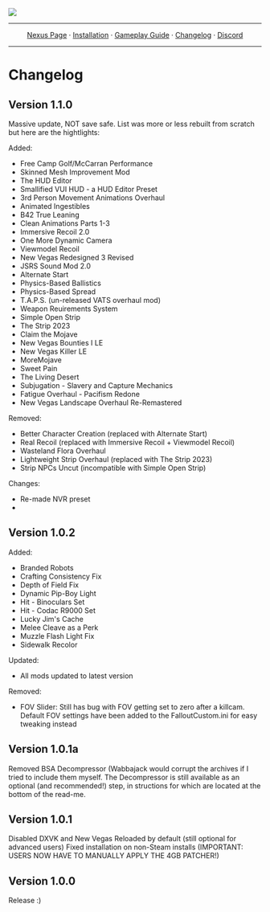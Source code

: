 <a href="https://www.nexusmods.com/newvegas/mods/81063"><img src="https://staticdelivery.nexusmods.com/mods/130/images/81063/81063-1683589677-1049224095.png" target="_blank"></a>

---

<p align="center">
  <a href="https://www.nexusmods.com/newvegas/mods/81063">Nexus Page</a> ·
  <a href="README.md">Installation</a> ·
  <a href="GAMEPLAY.md">Gameplay Guide</a> ·
  <a href="CHANGELOG.md">Changelog</a> ·
  <a href="https://discord.gg/VXvZWsxzEG">Discord</a>
</p>

---

# Changelog

## Version 1.1.0
Massive update, NOT save safe. List was more or less rebuilt from scratch but here are the hightlights:

Added:
- Free Camp Golf/McCarran Performance
- Skinned Mesh Improvement Mod
- The HUD Editor
- Smallified VUI HUD - a HUD Editor Preset
- 3rd Person Movement Animations Overhaul
- Animated Ingestibles
- B42 True Leaning
- Clean Animations Parts 1-3
- Immersive Recoil 2.0
- One More Dynamic Camera
- Viewmodel Recoil
- New Vegas Redesigned 3 Revised
- JSRS Sound Mod 2.0
- Alternate Start
- Physics-Based Ballistics
- Physics-Based Spread
- T.A.P.S. (un-released VATS overhaul mod)
- Weapon Reuirements System
- Simple Open Strip
- The Strip 2023
- Claim the Mojave
- New Vegas Bounties I LE
- New Vegas Killer LE
- MoreMojave
- Sweet Pain
- The Living Desert
- Subjugation - Slavery and Capture Mechanics
- Fatigue Overhaul - Pacifism Redone
- New Vegas Landscape Overhaul Re-Remastered

Removed:
- Better Character Creation (replaced with Alternate Start)
- Real Recoil (replaced with Immersive Recoil + Viewmodel Recoil)
- Wasteland Flora Overhaul
- Lightweight Strip Overhaul (replaced with The Strip 2023)
- Strip NPCs Uncut (incompatible with Simple Open Strip)

Changes:
- Re-made NVR preset
- 
## Version 1.0.2
Added: 
- Branded Robots
- Crafting Consistency Fix
- Depth of Field Fix
- Dynamic Pip-Boy Light
- Hit - Binoculars Set
- Hit - Codac R9000 Set
- Lucky Jim's Cache
- Melee Cleave as a Perk
- Muzzle Flash Light Fix
- Sidewalk Recolor

Updated:
- All mods updated to latest version

Removed: 
- FOV Slider: Still has bug with FOV getting set to zero after a killcam. Default FOV settings have been added to the FalloutCustom.ini for easy tweaking instead



## Version 1.0.1a
Removed BSA Decompressor (Wabbajack would corrupt the archives if I tried to include them myself. The Decompressor is still available as an optional (and recommended!) step, in structions for which are located at the bottom of the read-me.

## Version 1.0.1

Disabled DXVK and New Vegas Reloaded by default (still optional for advanced users)
Fixed installation on non-Steam installs (IMPORTANT: USERS NOW HAVE TO MANUALLY APPLY THE 4GB PATCHER!)

## Version 1.0.0

Release :)
